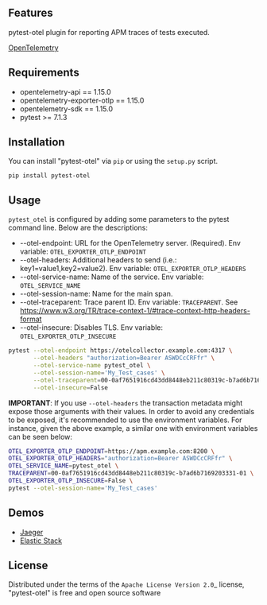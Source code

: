 
Features
--------

pytest-otel plugin for reporting APM traces of tests executed.

[OpenTelemetry](https://opentelemetry.io/docs/)

Requirements
------------

* opentelemetry-api == 1.15.0
* opentelemetry-exporter-otlp == 1.15.0
* opentelemetry-sdk == 1.15.0
* pytest >= 7.1.3

Installation
------------

You can install "pytest-otel" via `pip` or using the `setup.py` script.

```
pip install pytest-otel
```

Usage
-----

`pytest_otel` is configured by adding some parameters to the pytest command line. Below are the descriptions:

* --otel-endpoint: URL for the OpenTelemetry server. (Required). Env variable: `OTEL_EXPORTER_OTLP_ENDPOINT`
* --otel-headers: Additional headers to send (i.e.: key1=value1,key2=value2). Env variable: `OTEL_EXPORTER_OTLP_HEADERS`
* --otel-service-name: Name of the service. Env variable: `OTEL_SERVICE_NAME`
* --otel-session-name: Name for the main span.
* --otel-traceparent: Trace parent ID. Env variable: `TRACEPARENT`. See https://www.w3.org/TR/trace-context-1/#trace-context-http-headers-format
* --otel-insecure: Disables TLS. Env variable: `OTEL_EXPORTER_OTLP_INSECURE`

```bash
pytest --otel-endpoint https://otelcollector.example.com:4317 \
       --otel-headers "authorization=Bearer ASWDCcCRFfr" \
       --otel-service-name pytest_otel \
       --otel-session-name='My_Test_cases' \
       --otel-traceparent=00-0af7651916cd43dd8448eb211c80319c-b7ad6b7169203331-01 \
       --otel-insecure=False
```

**IMPORTANT**: If you use `--otel-headers` the transaction metadata might expose those arguments
with their values. In order to avoid any credentials to be exposed, it's recommended to use the environment variables.
For instance, given the above example, a similar one with environment variables can be seen below:

```bash
OTEL_EXPORTER_OTLP_ENDPOINT=https://apm.example.com:8200 \
OTEL_EXPORTER_OTLP_HEADERS="authorization=Bearer ASWDCcCRFfr" \
OTEL_SERVICE_NAME=pytest_otel \
TRACEPARENT=00-0af7651916cd43dd8448eb211c80319c-b7ad6b7169203331-01 \
OTEL_EXPORTER_OTLP_INSECURE=False \
pytest --otel-session-name='My_Test_cases'
```

Demos
-----

* [Jaeger](https://github.com/elastic/apm-pipeline-library/tree/main/resources/scripts/pytest_otel/docs/demos/jaeger/README.md)
* [Elastic Stack](https://github.com/elastic/apm-pipeline-library/tree/main/resources/scripts/pytest_otel/docs/demos/elastic/README.md)

License
-------

Distributed under the terms of the `Apache License Version 2.0`_ license, "pytest-otel" is free and open source software
